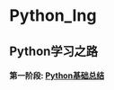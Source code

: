 # Python_Ing

## Python学习之路
#### 第一阶段: [Python基础总结](https://github.com/CLccxx/Python_Ing/blob/master/Document/Python%E5%9F%BA%E7%A1%80%E6%80%BB%E7%BB%93.md)
